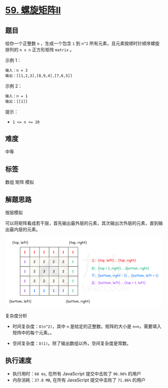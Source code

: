 # [59. 螺旋矩阵II](https://leetcode-cn.com/problems/spiral-matrix-ii/)

## 题目

给你一个正整数 `n` ，生成一个包含 `1` 到 `n^2` 所有元素，且元素按顺时针顺序螺旋排列的 `n x n` 正方形矩阵 `matrix` 。

示例 1：

```txt
输入：n = 3
输出：[[1,2,3],[8,9,4],[7,6,5]]
```

示例 2：

```txt
输入：n = 1
输出：[[1]]
```

提示：

- `1 <= n <= 20`

## 难度

中等

## 标签

数组 矩阵 模拟

## 解题思路

按层模拟

可以将矩阵看成若干层，首先输出最外层的元素，其次输出次外层的元素，直到输出最内层的元素。

![按层遍历](./imgs/54_fig1.png)

复杂度分析

- 时间复杂度：`O(n^2)`，其中 `n` 是给定的正整数。矩阵的大小是 `n×n`，需要填入矩阵中的每个元素。。

- 空间复杂度：`O(1)`。除了输出数组以外，空间复杂度是常数。

## 执行速度

- 执行用时：`68 ms`, 在所有 JavaScript 提交中击败了 `96.96%` 的用户
- 内存消耗：`37.8 MB`, 在所有 JavaScript 提交中击败了 `71.86%` 的用户
